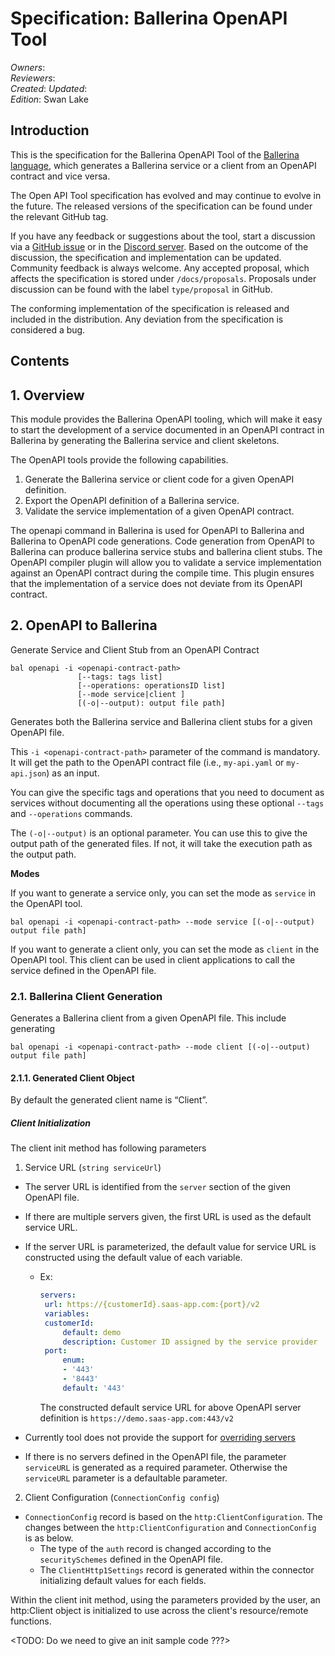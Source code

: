 # Specification: Ballerina OpenAPI Tool

_Owners_:  
_Reviewers_:  
_Created_: 
_Updated_:   
_Edition_: Swan Lake


## Introduction

This is the specification for the Ballerina OpenAPI Tool of the [Ballerina language](https://ballerina.io/), which generates a Ballerina service or a client from an OpenAPI contract and vice versa.

The Open API Tool specification has evolved and may continue to evolve in the future. The released versions of the specification can be found under the relevant GitHub tag. 

If you have any feedback or suggestions about the tool, start a discussion via a [GitHub issue](https://github.com/ballerina-platform/ballerina-standard-library/issues) or in the [Discord server](https://discord.gg/ballerinalang). Based on the outcome of the discussion, the specification and implementation can be updated. Community feedback is always welcome. Any accepted proposal, which affects the specification is stored under `/docs/proposals`. Proposals under discussion can be found with the label `type/proposal` in GitHub.

The conforming implementation of the specification is released and included in the distribution. Any deviation from the specification is considered a bug.

## Contents


## 1. Overview

This module provides the Ballerina OpenAPI tooling, which will make it easy to start the development of a service documented in an OpenAPI contract in Ballerina by generating the Ballerina service and client skeletons.

The OpenAPI tools provide the following capabilities.

1. Generate the Ballerina service or client code for a given OpenAPI definition.
2. Export the OpenAPI definition of a Ballerina service.
3. Validate the service implementation of a given OpenAPI contract.

The openapi command in Ballerina is used for OpenAPI to Ballerina and Ballerina to OpenAPI code generations. Code generation from OpenAPI to Ballerina can produce ballerina service stubs and ballerina client stubs. The OpenAPI compiler plugin will allow you to validate a service implementation against an OpenAPI contract during the compile time. This plugin ensures that the implementation of a service does not deviate from its OpenAPI contract.


## 2. OpenAPI to Ballerina

Generate Service and Client Stub from an OpenAPI Contract

```
bal openapi -i <openapi-contract-path> 
               [--tags: tags list]
               [--operations: operationsID list]
               [--mode service|client ]
               [(-o|--output): output file path]
```

Generates both the Ballerina service and Ballerina client stubs for a given OpenAPI file.

This `-i <openapi-contract-path>` parameter of the command is mandatory. It will get the path to the OpenAPI contract file (i.e., `my-api.yaml` or `my-api.json`) as an input.

You can give the specific tags and operations that you need to document as services without documenting all the operations using these optional `--tags` and `--operations` commands.

The `(-o|--output)` is an optional parameter. You can use this to give the output path of the generated files. If not, it will take the execution path as the output path.


**Modes**

If you want to generate a service only, you can set the mode as `service` in the OpenAPI tool.

```
bal openapi -i <openapi-contract-path> --mode service [(-o|--output) output file path]
```

If you want to generate a client only, you can set the mode as `client` in the OpenAPI tool. This client can be used in client applications to call the service defined in the OpenAPI file.


### 2.1. Ballerina Client Generation

Generates a Ballerina client from a given OpenAPI file. This include generating 

```
bal openapi -i <openapi-contract-path> --mode client [(-o|--output) output file path]
```

#### 2.1.1. Generated Client Object

By default the generated client name is “Client”. 

##### Client Initialization

The client init method has following parameters

   1. Service URL (`string serviceUrl`)
   - The server URL is identified from the `server` section of the given OpenAPI file. 
   - If there are multiple servers given, the first URL is used as the default service URL. 
   - If the server URL is parameterized, the default value for service URL is constructed using the default value of each variable. 
     - Ex: 
       ```yaml
       servers:
        url: https://{customerId}.saas-app.com:{port}/v2
        variables:
        customerId:
            default: demo
            description: Customer ID assigned by the service provider
        port:
            enum:
            - '443'
            - '8443'
            default: '443'
       ```
       The constructed default service URL for above OpenAPI server definition is `https://demo.saas-app.com:443/v2`

   - Currently tool does not provide the support for [overriding servers](https://swagger.io/docs/specification/api-host-and-base-path/#:~:text=%C2%A0%C2%A0%C2%A0%C2%A0%C2%A0%C2%A0%C2%A0%C2%A0%C2%A0%20%2D%20southeastasia-,Overriding%20Servers,-The%20global%20servers)
   - If there is no servers defined in the OpenAPI file, the parameter `serviceURL` is generated as a required parameter. Otherwise the `serviceURL` parameter is a defaultable parameter. 
  
   2. Client Configuration (`ConnectionConfig config`)
   - `ConnectionConfig` record is based on the `http:ClientConfiguration`. The changes between the `http:ClientConfiguration` and `ConnectionConfig` is as below. 
     - The type of the `auth` record is changed according to the `securitySchemes` defined in the OpenAPI file. 
     - The `ClientHttp1Settings` record is generated within the connector initializing default values for each fields. 

Within the client init method, using the parameters provided by the user, an http:Client object is initialized to use across the client's resource/remote functions. 

<TODO: Do we need to give an init sample code ???>

